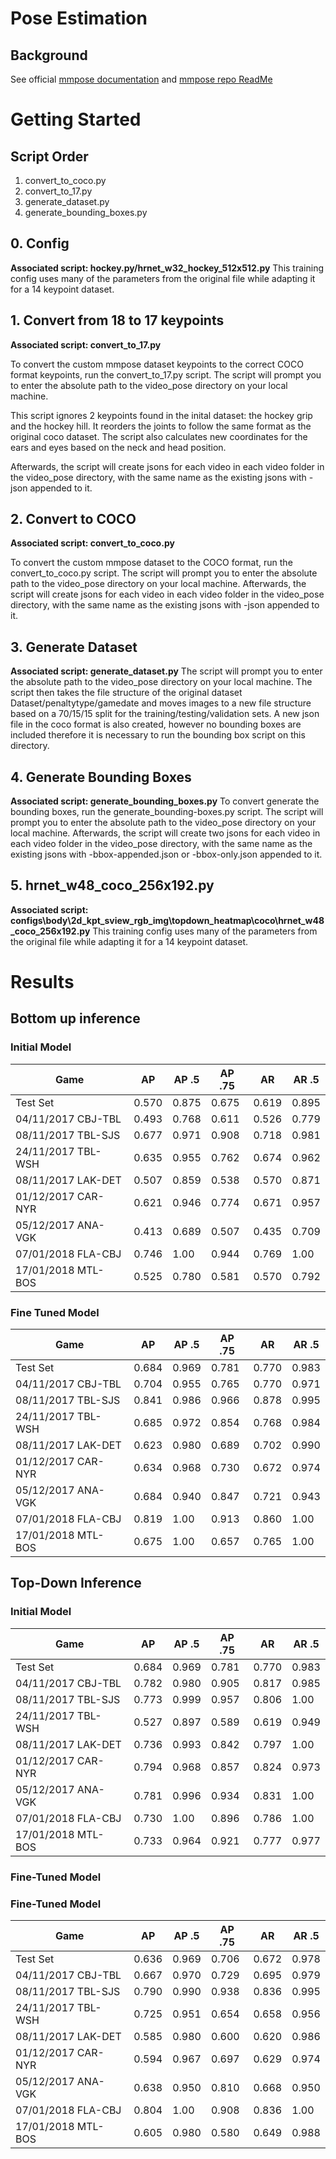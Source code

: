 # Pose Estimation

## Background
See official [mmpose documentation](https://mmpose.readthedocs.io/en/v0.29.0/) and [mmpose repo ReadMe](https://github.com/Pose-Estimation/mmpose/blob/master/README.md)

# Getting Started

## Script Order
1. convert_to_coco.py
1. convert_to_17.py
1. generate_dataset.py
1. generate_bounding_boxes.py

## 0. Config

**Associated script: hockey.py/hrnet_w32_hockey_512x512.py**
This training config uses many of the parameters from the original file while adapting it for a 14 keypoint dataset.

## 1. Convert from 18 to 17 keypoints

**Associated script: convert_to_17.py**

To convert the custom mmpose dataset keypoints to the correct COCO format keypoints, run the convert_to_17.py script. The script will prompt you to enter the absolute path to the video_pose directory on your local machine.

This script ignores 2 keypoints found in the inital dataset: the hockey grip and the hockey hill. It reorders the joints to follow the same format as the original coco dataset. The script also calculates new coordinates for the ears and eyes based on the neck and head position.

Afterwards, the script will create jsons for each video in each video folder in the video_pose directory, with the same name as the existing jsons with -json appended to it.

## 2. Convert to COCO

**Associated script: convert_to_coco.py**

To convert the custom mmpose dataset to the COCO format, run the convert_to_coco.py script. The script will prompt you to enter the absolute path to the video_pose directory on your local machine.
Afterwards, the script will create jsons for each video in each video folder in the video_pose directory, with the same name as the existing jsons with -json appended to it.

## 3. Generate Dataset

**Associated script: generate_dataset.py**
The script will prompt you to enter the absolute path to the video_pose directory on your local machine. The script then takes the file structure of the original dataset Dataset/penaltytype/gamedate and moves images to a new file structure based on a 70/15/15 split for the training/testing/validation sets. A new json file in the coco format is also created, however no bounding boxes are included therefore it is necessary to run the bounding box script on this directory.

## 4. Generate Bounding Boxes

**Associated script: generate_bounding_boxes.py**
To convert generate the bounding boxes, run the generate_bounding-boxes.py script. The script will prompt you to enter the absolute path to the video_pose directory on your local machine. Afterwards, the script will create two jsons for each video in each video folder in the video_pose directory, with the same name as the existing jsons with -bbox-appended.json or -bbox-only.json appended to it.

## 5. hrnet_w48_coco_256x192.py

**Associated script: configs\body\2d_kpt_sview_rgb_img\topdown_heatmap\coco\hrnet_w48_coco_256x192.py**
This training config uses many of the parameters from the original file while adapting it for a 14 keypoint dataset.

# Results

## Bottom up inference

### Initial Model
|  Game               |  AP       | AP .5      | AP .75     |  AR        | AR .5      |
|---------------------|-----------|------------|------------|------------|------------|
| Test Set            | 0.570     | 0.875      | 0.675      |  0.619     | 0.895      |
| 04/11/2017 CBJ-TBL  | 0.493     | 0.768      | 0.611      |  0.526     | 0.779      |
| 08/11/2017 TBL-SJS  | 0.677     | 0.971      | 0.908      |  0.718     | 0.981      |
| 24/11/2017 TBL-WSH  | 0.635     | 0.955      | 0.762      |  0.674     | 0.962      |
| 08/11/2017 LAK-DET  | 0.507     | 0.859      | 0.538      |  0.570     | 0.871      |
| 01/12/2017 CAR-NYR  | 0.621     | 0.946      | 0.774      |  0.671     | 0.957      |
| 05/12/2017 ANA-VGK  | 0.413     | 0.689      | 0.507      |  0.435     | 0.709      |
| 07/01/2018 FLA-CBJ  | 0.746     | 1.00       | 0.944      |  0.769     | 1.00       |
| 17/01/2018 MTL-BOS  | 0.525     | 0.780      | 0.581      |  0.570     | 0.792      |

### Fine Tuned Model
|  Game               |  AP       | AP .5      | AP .75     |  AR        | AR .5      |
|---------------------|-----------|------------|------------|------------|------------|
| Test Set            | 0.684     | 0.969      | 0.781      |  0.770     | 0.983      |
| 04/11/2017 CBJ-TBL  | 0.704     | 0.955      | 0.765      |  0.770     | 0.971      |
| 08/11/2017 TBL-SJS  | 0.841     | 0.986      | 0.966      |  0.878     | 0.995      |
| 24/11/2017 TBL-WSH  | 0.685     | 0.972      | 0.854      |  0.768     | 0.984      |
| 08/11/2017 LAK-DET  | 0.623     | 0.980      | 0.689      |  0.702     | 0.990      |
| 01/12/2017 CAR-NYR  | 0.634     | 0.968      | 0.730      |  0.672     | 0.974      |
| 05/12/2017 ANA-VGK  | 0.684     | 0.940      | 0.847      |  0.721     | 0.943      |
| 07/01/2018 FLA-CBJ  | 0.819     | 1.00       | 0.913      |  0.860     | 1.00       |
| 17/01/2018 MTL-BOS  | 0.675     | 1.00       | 0.657      |  0.765     | 1.00       |

## Top-Down Inference 

### Initial Model
|  Game               |  AP       | AP .5      | AP .75     |  AR        | AR .5      |
|---------------------|-----------|------------|------------|------------|------------|
| Test Set            | 0.684     | 0.969      | 0.781      |  0.770     | 0.983      |
| 04/11/2017 CBJ-TBL  | 0.782     | 0.980      | 0.905      |  0.817     | 0.985      |
| 08/11/2017 TBL-SJS  | 0.773     | 0.999      | 0.957      |  0.806     | 1.00       |
| 24/11/2017 TBL-WSH  | 0.527     | 0.897      | 0.589      |  0.619     | 0.949      |
| 08/11/2017 LAK-DET  | 0.736     | 0.993      | 0.842      |  0.797     | 1.00       |
| 01/12/2017 CAR-NYR  | 0.794     | 0.968      | 0.857      |  0.824     | 0.973      |
| 05/12/2017 ANA-VGK  | 0.781     | 0.996      | 0.934      |  0.831     | 1.00       |
| 07/01/2018 FLA-CBJ  | 0.730     | 1.00       | 0.896      |  0.786     | 1.00       |
| 17/01/2018 MTL-BOS  | 0.733     | 0.964      | 0.921      |  0.777     | 0.977      |
### Fine-Tuned Model

### Fine-Tuned Model
|  Game               |  AP       | AP .5      | AP .75     |  AR        | AR .5      |
|---------------------|-----------|------------|------------|------------|------------|
| Test Set            | 0.636     | 0.969      | 0.706      |  0.672     | 0.978      |
| 04/11/2017 CBJ-TBL  | 0.667     | 0.970      | 0.729      |  0.695     | 0.979      |
| 08/11/2017 TBL-SJS  | 0.790     | 0.990      | 0.938      |  0.836     | 0.995      |
| 24/11/2017 TBL-WSH  | 0.725     | 0.951      | 0.654      |  0.658     | 0.956      |
| 08/11/2017 LAK-DET  | 0.585     | 0.980      | 0.600      |  0.620     | 0.986      |
| 01/12/2017 CAR-NYR  | 0.594     | 0.967      | 0.697      |  0.629     | 0.974      |
| 05/12/2017 ANA-VGK  | 0.638     | 0.950      | 0.810      |  0.668     | 0.950      |
| 07/01/2018 FLA-CBJ  | 0.804     | 1.00       | 0.908      |  0.836     | 1.00       |
| 17/01/2018 MTL-BOS  | 0.605     | 0.980      | 0.580      |  0.649     | 0.988      |

